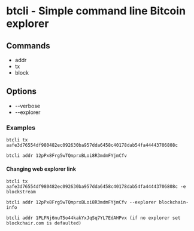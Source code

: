 # btcli - Simple command line Bitcoin explorer

## Commands

- addr 
- tx
- block

## Options

- --verbose
- --explorer 


### Examples

```
btcli tx aafe3d76554df980482ec092630ba957dda6458c40178dab54fa44443706808c
```

```
btcli addr 12pPx8Frg5wTQmprxBLoi8R3mdmFYjmCfv
```

#### Changing web explorer link

```
btcli tx aafe3d76554df980482ec092630ba957dda6458c40178dab54fa44443706808c -e blockstream
```

```
btcli addr 12pPx8Frg5wTQmprxBLoi8R3mdmFYjmCfv --explorer blockchain-info
```

```
btcli addr 1PLFNj6nuT5o44kakYxJqSq7YL7EdAHPvx (if no explorer set blockchair.com is defaulted)
```
